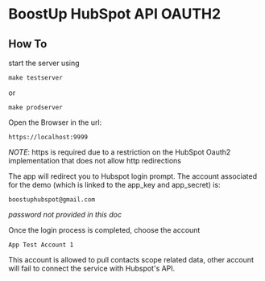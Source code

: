 # BoostUp HubSpot API OAUTH2

## How To

start the server using
```
make testserver
```
or
```
make prodserver
```

Open the Browser in the url:

```
https://localhost:9999
```

_NOTE_: https is required due to a restriction on the HubSpot Oauth2 implementation that does not allow http
redirections


The app will redirect you to Hubspot login prompt. The account associated for the demo (which is linked to the
app_key and app_secret) is:

```
boostuphubspot@gmail.com

```
_password not provided in this doc_


Once the login process is completed, choose the account

```
App Test Account 1
```

This account is allowed to pull contacts scope related data, other account will fail to connect the service with Hubspot's API.